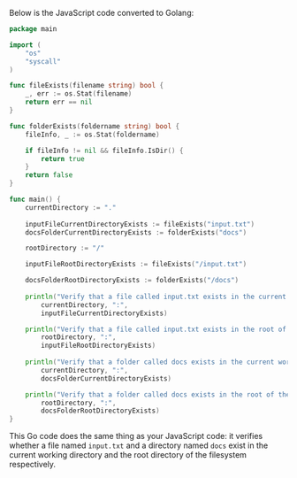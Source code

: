 Below is the JavaScript code converted to Golang:

```go
package main

import (
	"os"
	"syscall"
)

func fileExists(filename string) bool {
	_, err := os.Stat(filename)
	return err == nil
}

func folderExists(foldername string) bool {
	fileInfo, _ := os.Stat(foldername)

	if fileInfo != nil && fileInfo.IsDir() {
		return true
	}
	return false
}

func main() {
	currentDirectory := "."
	
	inputFileCurrentDirectoryExists := fileExists("input.txt") 
	docsFolderCurrentDirectoryExists := folderExists("docs")

	rootDirectory := "/"

	inputFileRootDirectoryExists := fileExists("/input.txt") 

	docsFolderRootDirectoryExists := folderExists("/docs")
	
	println("Verify that a file called input.txt exists in the current working directory",
		currentDirectory, ":",
		inputFileCurrentDirectoryExists)

	println("Verify that a file called input.txt exists in the root of the filesystem", 
		rootDirectory, ":", 
		inputFileRootDirectoryExists)
	
	println("Verify that a folder called docs exists in the current working directory:",
		currentDirectory, ":",
		docsFolderCurrentDirectoryExists)

	println("Verify that a folder called docs exists in the root of the filesystem:",
		rootDirectory, ":", 
		docsFolderRootDirectoryExists)
}
```
This Go code does the same thing as your JavaScript code: it verifies whether a file named `input.txt` and a directory named `docs` exist in the current working directory and the root directory of the filesystem respectively.
